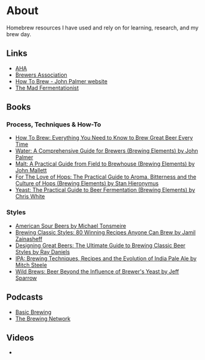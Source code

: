 # About
Homebrew resources I have used and rely on for learning, research, and my brew day.

## Links  
+ [AHA](https://www.homebrewersassociation.org/)  
+ [Brewers Association](https://www.brewersassociation.org/)  
+ [How To Brew - John Palmer website](http://www.howtobrew.com/)  
+ [The Mad Fermentationist](https://www.themadfermentationist.com/)  



## Books  

### Process, Techniques & How-To
+ [How To Brew: Everything You Need to Know to Brew Great Beer Every Time](http://a.co/9KQVTHK)  
+ [Water: A Comprehensive Guide for Brewers (Brewing Elements) 
by John Palmer](http://a.co/hja2qEC)  
+ [Malt: A Practical Guide from Field to Brewhouse (Brewing Elements) 
by John Mallett](http://a.co/78wQqGI)  
+ [For The Love of Hops: The Practical Guide to Aroma, Bitterness and the Culture of Hops (Brewing Elements) 
by Stan Hieronymus](http://a.co/gftKwJ9)  
+ [Yeast: The Practical Guide to Beer Fermentation (Brewing Elements) 
by Chris White](http://a.co/3YeorUW)  

### Styles
+ [American Sour Beers by Michael Tonsmeire ](http://a.co/e5GxFQU)  
+ [Brewing Classic Styles: 80 Winning Recipes Anyone Can Brew 
by Jamil Zainasheff](http://a.co/e6Q28O3)  
+ [Designing Great Beers: The Ultimate Guide to Brewing Classic Beer Styles 
by Ray Daniels](http://a.co/7jukFhY)  
+ [IPA: Brewing Techniques, Recipes and the Evolution of India Pale Ale 
by Mitch Steele](http://a.co/7141nV2)  
+ [Wild Brews: Beer Beyond the Influence of Brewer's Yeast 
by Jeff Sparrow](http://a.co/0wIHlsK)  




## Podcasts  
+ [Basic Brewing](http://www.basicbrewing.com/)  
+ [The Brewing Network](http://thebrewingnetwork.com/)  


## Videos  
+ 

